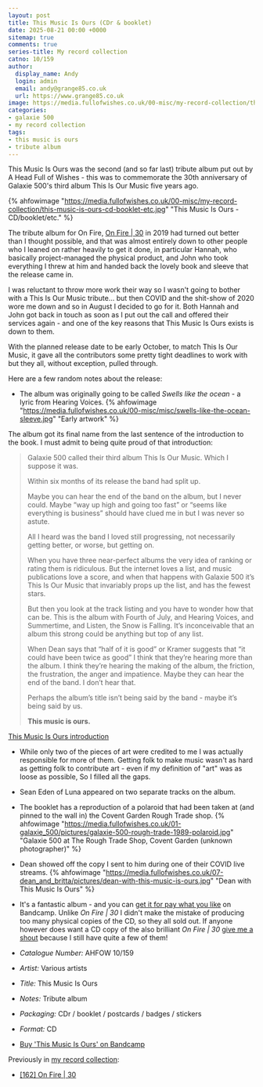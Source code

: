 ```yaml
---
layout: post
title: This Music Is Ours (CDr & booklet)
date: 2025-08-21 00:00 +0000
sitemap: true
comments: true
series-title: My record collection
catno: 10/159
author:
  display_name: Andy
  login: admin
  email: andy@grange85.co.uk
  url: https://www.grange85.co.uk
image: https://media.fullofwishes.co.uk/00-misc/my-record-collection/this-music-is-ours-cd-booklet-etc.jpg
categories:
- galaxie 500
- my record collection
tags:
- this music is ours
- tribute album
---
```

This Music Is Ours was the second (and so far last) tribute album put out by A Head Full of Wishes - this was to commemorate the 30th anniversary of Galaxie 500's third album This Is Our Music five years ago.

{% ahfowimage "https://media.fullofwishes.co.uk/00-misc/my-record-collection/this-music-is-ours-cd-booklet-etc.jpg" "This Music Is Ours - CD/booklet/etc." %}

The tribute album for On Fire, [On Fire \| 30](/2024/07/22/my-record-collection-155-on-fire-30/) in 2019 had turned out better than I thought possible, and that was almost entirely down to other people who I leaned on rather heavily to get it done, in particular Hannah, who basically project-managed the physical product, and John who took everything I threw at him and handed back the lovely book and sleeve that the release came in.

I was reluctant to throw more work their way so I wasn't going to bother with a This Is Our Music tribute... but then COVID and the shit-show of 2020 wore me down and so in August I decided to go for it. Both Hannah and John got back in touch as soon as I put out the call and offered their services again - and one of the key reasons that This Music Is Ours exists is down to them.

With the planned release date to be early October, to match This Is Our Music, it gave all the contributors some pretty tight deadlines to work with but they all, without exception, pulled through.

Here are a few random notes about the release:

 - The album was originally going to be called _Swells like the ocean_ - a lyric from Hearing Voices.
{% ahfowimage "https://media.fullofwishes.co.uk/00-misc/misc/swells-like-the-ocean-sleeve.jpg" "Early artwork" %}

The album got its final name from the last sentence of the introduction to the book. I must admit to being quite proud of that introduction:

<blockquote>
<p>Galaxie 500 called their third album This Is Our Music. Which I suppose it was.</p>

<p>Within six months of its release the band had split up.</p>

<p>Maybe you can hear the end of the band on the album, but I never could. Maybe “way up high and going too fast” or “seems like everything is business” should have clued me in but I was never so astute.</p>

<p>All I heard was the band I loved still progressing, not necessarily getting better, or worse, but getting on.</p>

<p>When you have three near-perfect albums the very idea of ranking or rating them is ridiculous. But the internet loves a list, and music publications love a score, and when that happens with Galaxie 500 it’s This Is Our Music that invariably props up the list, and has the fewest stars.</p>

<p>But then you look at the track listing and you have to wonder how that can be. This is the album with Fourth of July, and Hearing Voices, and Summertime, and Listen, the Snow is Falling. It’s inconceivable that an album this strong could be anything but top of any list.</p>

<p>When Dean says that “half of it is good” or Kramer suggests that “it could have been twice as good” I think that they’re hearing more than the album. I think they’re hearing the making of the album, the friction, the frustration, the anger and impatience. Maybe they can hear the end of the band. I don’t hear that.</p>

<p>Perhaps the album’s title isn’t being said by the band - maybe it’s being said by us.</p>

<p><strong>This music is ours.</strong>  </p>
</blockquote>
<p class="caption"><a href="https://aheadfullofwishes.bandcamp.com/album/this-music-is-ours">This Music Is Ours introduction</a></p>

 - While only two of the pieces of art were credited to me I was actually responsible for more of them. Getting folk to make music wasn't as hard as getting folk to contribute art - even if my definition of "art" was as loose as possible, So I filled all the gaps.

 - Sean Eden of Luna appeared on two separate tracks on the album.

 - The booklet has a reproduction of a polaroid that had been taken at (and pinned to the wall in) the Covent Garden Rough Trade shop.
 {% ahfowimage "https://media.fullofwishes.co.uk/01-galaxie_500/pictures/galaxie-500-rough-trade-1989-polaroid.jpg" "Galaxie 500 at The Rough Trade Shop, Covent Garden (unknown photographer)" %}

 - Dean showed off the copy I sent to him during one of their COVID live streams.
 {% ahfowimage "https://media.fullofwishes.co.uk/07-dean_and_britta/pictures/dean-with-this-music-is-ours.jpg" "Dean with This Music Is Ours" %}

 - It's a fantastic album - and you can [get it for pay what you like](https://aheadfullofwishes.bandcamp.com/album/this-music-is-ours) on Bandcamp. Unlike _On Fire \| 30_ I didn't make the mistake of producing too many physical copies of the CD, so they all sold out. If anyone however does want a CD copy of the also brilliant _On Fire \| 30_ [give me a shout](/contact/) because I still have quite a few of them!

 - *Catalogue Number:* AHFOW 10/159
 - *Artist:* Various artists
 - *Title:* This Music Is Ours
 - *Notes:* Tribute album
 - *Packaging:* CDr / booklet / postcards / badges / stickers
 - *Format:* CD
 - [Buy 'This Music Is Ours' on Bandcamp](https://aheadfullofwishes.bandcamp.com/album/this-music-is-ours)

Previously in [my record collection](/category/my-record-collection):
 - [[162] On Fire \| 30](/2024/07/22/my-record-collection-155-on-fire-30/)
